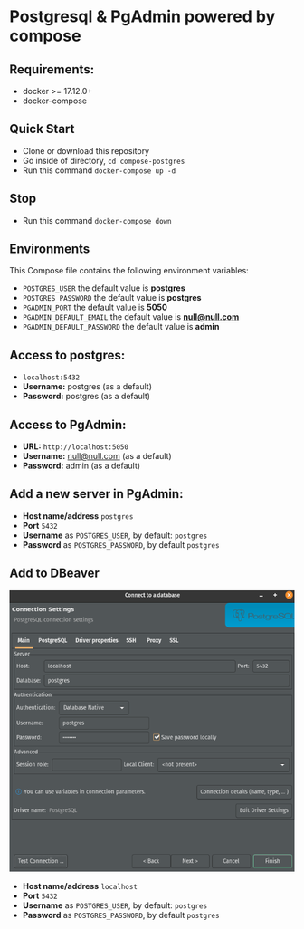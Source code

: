 # Postgresql & PgAdmin powered by compose


## Requirements:
* docker >= 17.12.0+  
* docker-compose


## Quick Start
* Clone or download this repository
* Go inside of directory,  `cd compose-postgres`
* Run this command `docker-compose up -d`

## Stop 
* Run this command `docker-compose down`  

## Environments
This Compose file contains the following environment variables:

* `POSTGRES_USER` the default value is **postgres**
* `POSTGRES_PASSWORD` the default value is **postgres**
* `PGADMIN_PORT` the default value is **5050**
* `PGADMIN_DEFAULT_EMAIL` the default value is **null@null.com**
* `PGADMIN_DEFAULT_PASSWORD` the default value is **admin**

## Access to postgres: 
* `localhost:5432`
* **Username:** postgres (as a default)
* **Password:** postgres (as a default)

## Access to PgAdmin: 
* **URL:** `http://localhost:5050`
* **Username:** null@null.com (as a default)
* **Password:** admin (as a default)

## Add a new server in PgAdmin:
* **Host name/address** `postgres`
* **Port** `5432`
* **Username** as `POSTGRES_USER`, by default: `postgres`
* **Password** as `POSTGRES_PASSWORD`, by default `postgres`

## Add to DBeaver

![](dbeaver.png)

* **Host name/address** `localhost`
* **Port** `5432`
* **Username** as `POSTGRES_USER`, by default: `postgres`
* **Password** as `POSTGRES_PASSWORD`, by default `postgres`
